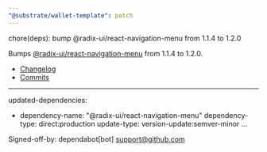 ```yaml
---
"@substrate/wallet-template": patch
---
```


chore(deps): bump @radix-ui/react-navigation-menu from 1.1.4 to 1.2.0

Bumps [@radix-ui/react-navigation-menu](https://github.com/radix-ui/primitives) from 1.1.4 to 1.2.0.
- [Changelog](https://github.com/radix-ui/primitives/blob/main/release-process.md)
- [Commits](https://github.com/radix-ui/primitives/commits)

---
updated-dependencies:
- dependency-name: "@radix-ui/react-navigation-menu"
  dependency-type: direct:production
  update-type: version-update:semver-minor
...

Signed-off-by: dependabot[bot] <support@github.com>
